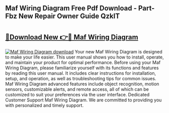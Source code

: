 ## Maf Wiring Diagram Free Pdf Download - Part-Fbz New Repair Owner Guide QzkIT

# <h2><a href="http://dfru92.blite.top/?on=Maf+Wiring+Diagram">🔗Download New 👉🔴 Maf Wiring Diagram</a></h2>

[![Maf Wiring Diagram download](https://i.imgur.com/lujVjoI.png)](http://dfru92.blite.top/?on=Maf+Wiring+Diagram)
Your new Maf Wiring Diagram is designed to make your life easier. This user manual shows you how to install, operate, and maintain your product for optimal performance. Before using your Maf Wiring Diagram, please familiarize yourself with its functions and features by reading this user manual. It includes clear instructions for installation, setup, and operation, as well as troubleshooting tips for common issues. Maf Wiring Diagram advanced features include object recognition, motion sensors, customizable alerts, and remote access, all of which can be customized to suit your preferences via the user interface. Dedicated Customer Support Maf Wiring Diagram. We are committed to providing you with personalized and timely support.
